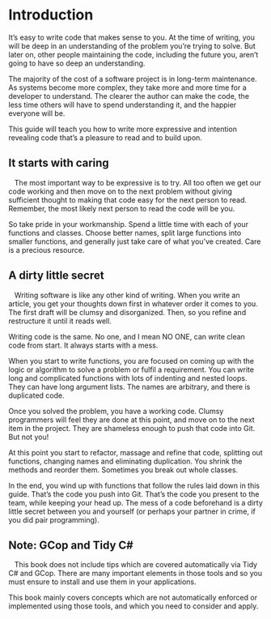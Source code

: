 #  Introduction 


It’s easy to write code that makes sense to you. At the time of writing, you will be deep in an understanding of the problem you’re trying to solve. But later on, other people maintaining the code, including the future you, aren’t going to have so deep an understanding.

The majority of the cost of a software project is in long-term maintenance. As systems become more complex, they take more and more time for a developer to understand. The clearer the author can make the code, the less time others will have to spend understanding it, and the happier everyone will be. 

This guide will teach you how to write more expressive and intention revealing code that’s a pleasure to read and to build upon.



## It starts with caring
&nbsp;&nbsp; The most important way to be expressive is to try. All too often we get our code working and then move on to the next problem without giving sufficient thought to making that code easy for the next person to read. Remember, the most likely next person to read the code will be you. 

So take pride in your workmanship. Spend a little time with each of your functions and classes. Choose better names, split large functions into smaller functions, and generally just take care of what you’ve created. Care is a precious resource.

## A dirty little secret

&nbsp;&nbsp; Writing software is like any other kind of writing. When you write an article, you get your thoughts down first in whatever order it comes to you. The first draft will be clumsy and disorganized. Then, so you refine and restructure it until it reads well.

Writing code is the same. No one, and I mean NO ONE, can write clean code from start. It always starts with a mess.

When you start to write functions, you are focused on coming up with the logic or algorithm to solve a problem or fulfil a requirement. You can write long and complicated functions with lots of indenting and nested loops. They can have long argument lists. The names are arbitrary, and there is duplicated code.

Once you solved the problem, you have a working code. Clumsy programmers will feel they are done at this point, and move on to the next item in the project. They are shameless enough to push that code into Git. But not you!

At this point you start to refactor, massage and refine that code, splitting out functions, changing names and eliminating duplication. You shrink the methods and reorder them. Sometimes you break out whole classes. 

In the end, you wind up with functions that follow the rules laid down in this guide. That’s the code you push into Git. That’s the code you present to the team, while keeping your head up. The mess of a code beforehand is a dirty little secret between you and yourself (or perhaps your partner in crime, if you did pair programming).

## Note: GCop and Tidy C# 

&nbsp;&nbsp; This book does not include tips which are covered automatically via Tidy C# and GCop. There are many important elements in those tools and so you must ensure to install and use them in your applications.

This book mainly covers concepts which are not automatically enforced or implemented using those tools, and which you need to consider and apply.
